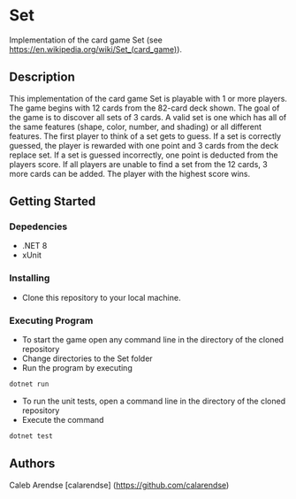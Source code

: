 # Set

Implementation of the card game Set (see <https://en.wikipedia.org/wiki/Set_(card_game)>).

## Description

This implementation of the card game Set is playable with 1 or more players. The game begins with 12 cards from the 82-card deck shown. The goal of the game is to discover all sets of 3 cards. A valid set is one which has all of the same features (shape, color, number, and shading) or all different features. The first player to think of a set gets to guess. If a set is correctly guessed, the player is rewarded with one point and 3 cards from the deck replace set. If a set is guessed incorrectly, one point is deducted from the players score. If all players are unable to find a set from the 12 cards, 3 more cards can be added. The player with the highest score wins.

## Getting Started

### Depedencies

* .NET 8
* xUnit

### Installing

* Clone this repository to your local machine.

### Executing Program

* To start the game open any command line in the directory of the cloned repository
* Change directories to the Set folder
* Run the program by executing

```bash
dotnet run
```

* To run the unit tests, open a command line in the directory of the cloned repository
* Execute the command

```bash
dotnet test
```

## Authors

Caleb Arendse
[calarendse] (https://github.com/calarendse)
